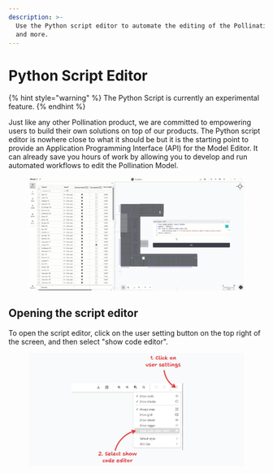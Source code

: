 ```yaml
---
description: >-
  Use the Python script editor to automate the editing of the Pollination Model
  and more.
---
```


# Python Script Editor

{% hint style="warning" %}
The Python Script is currently an experimental feature.
{% endhint %}

Just like any other Pollination product, we are committed to empowering users to build their own solutions on top of our products. The Python script editor is nowhere close to what it should be but it is the starting point to provide an Application Programming Interface (API) for the Model Editor. It can already save you hours of work by allowing you to develop and run automated workflows to edit the Pollination Model.

<figure><img src="../../.gitbook/assets/python-script.gif" alt=""><figcaption></figcaption></figure>

## Opening the script editor

To open the script editor, click on the user setting button on the top right of the screen, and then select "show code editor".

<figure><img src="../../.gitbook/assets/image (2) (1) (1).png" alt=""><figcaption></figcaption></figure>
